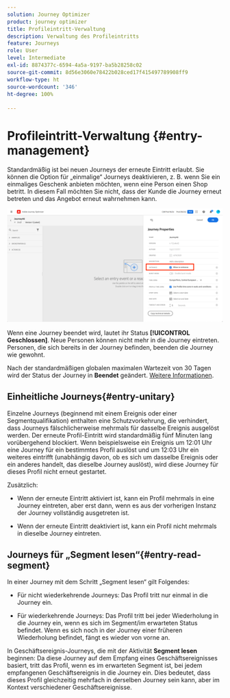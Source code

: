 ```yaml
---
solution: Journey Optimizer
product: journey optimizer
title: Profileintritt-Verwaltung
description: Verwaltung des Profileintritts
feature: Journeys
role: User
level: Intermediate
exl-id: 8874377c-6594-4a5a-9197-ba5b28258c02
source-git-commit: 8d56e3060e78422b028ced17f415497789908ff9
workflow-type: ht
source-wordcount: '346'
ht-degree: 100%

---
```


# Profileintritt-Verwaltung {#entry-management}

Standardmäßig ist bei neuen Journeys der erneute Eintritt erlaubt. Sie können die Option für „einmalige“ Journeys deaktivieren, z. B. wenn Sie ein einmaliges Geschenk anbieten möchten, wenn eine Person einen Shop betritt. In diesem Fall möchten Sie nicht, dass der Kunde die Journey erneut betreten und das Angebot erneut wahrnehmen kann.

![](assets/journey-re-entrance.png)

Wenn eine Journey beendet wird, lautet ihr Status **[!UICONTROL Geschlossen]**. Neue Personen können nicht mehr in die Journey eintreten. Personen, die sich bereits in der Journey befinden, beenden die Journey wie gewohnt.

Nach der standardmäßigen globalen maximalen Wartezeit von 30 Tagen wird der Status der Journey in **Beendet** geändert.  [Weitere Informationen](journey-gs.md#global_timeout).


## Einheitliche Journeys{#entry-unitary}

Einzelne Journeys (beginnend mit einem Ereignis oder einer Segmentqualifikation) enthalten eine Schutzvorkehrung, die verhindert, dass Journeys fälschlicherweise mehrmals für dasselbe Ereignis ausgelöst werden. Der erneute Profil-Eintritt wird standardmäßig fünf Minuten lang vorübergehend blockiert. Wenn beispielsweise ein Ereignis um 12:01 Uhr eine Journey für ein bestimmtes Profil auslöst und um 12:03 Uhr ein weiteres eintrifft (unabhängig davon, ob es sich um dasselbe Ereignis oder ein anderes handelt, das dieselbe Journey auslöst), wird diese Journey für dieses Profil nicht erneut gestartet.

Zusätzlich:

* Wenn der erneute Eintritt aktiviert ist, kann ein Profil mehrmals in eine Journey eintreten, aber erst dann, wenn es aus der vorherigen Instanz der Journey vollständig ausgetreten ist.

* Wenn der erneute Eintritt deaktiviert ist, kann ein Profil nicht mehrmals in dieselbe Journey eintreten.

## Journeys für „Segment lesen“{#entry-read-segment}

In einer Journey mit dem Schritt „Segment lesen“ gilt Folgendes:

* Für nicht wiederkehrende Journeys: Das Profil tritt nur einmal in die Journey ein.

* Für wiederkehrende Journeys: Das Profil tritt bei jeder Wiederholung in die Journey ein, wenn es sich im Segment/im erwarteten Status befindet. Wenn es sich noch in der Journey einer früheren Wiederholung befindet, fängt es wieder von vorne an.

In Geschäftsereignis-Journeys, die mit der Aktivität **Segment lesen** beginnen: Da diese Journey auf dem Empfang eines Geschäftsereignisses basiert, tritt das Profil, wenn es im erwarteten Segment ist, bei jedem empfangenen Geschäftsereignis in die Journey ein. Dies bedeutet, dass dieses Profil gleichzeitig mehrfach in derselben Journey sein kann, aber im Kontext verschiedener Geschäftsereignisse.
